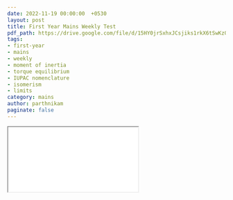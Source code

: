 ```yaml
---
date: 2022-11-19 00:00:00  +0530
layout: post
title: First Year Mains Weekly Test
pdf_path: https://drive.google.com/file/d/15HY0jrSxhxJCsjiks1rkX6tSwKzOxFdK/preview?usp=sharing
tags: 
- first-year
- mains
- weekly
- moment of inertia
- torque equilibrium
- IUPAC nomenclature
- isomerism
- limits
category: mains
author: parthnikam
paginate: false
---
```


<iframe class="embed-pdf" src="{{ page.pdf_path }}#toolbar=0" seamless="seamless" scrolling="no" style="overflow:hidden"></iframe>

